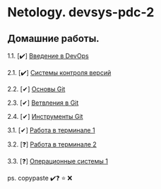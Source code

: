 # Netology. devsys-pdc-2 
## Домашние работы. 

1.1. [✔️] [Введение в DevOps](1.1-intro/README.md)

2.1. [✔️] [Системы контроля версий](2.1-vcs/README.md)

2.2. [✔] [Основы Git](2.2-base/README.md)

2.3. [✔] [Ветвления в Git](2.3-branching/README.md)

2.4. [✔] [Инструменты Git](2.4-git-tools/README.md)

3.1. [✔] [Работа в терминале 1](3.1-terminal/README.md)

3.2. [❓] [Работа в терминале 2](3.2-terminal/README.md)

3.3. [❓] [Операционные системы 1](3.3-os/README.md)



ps. copypaste ✔️❓ ⭐ ❌
